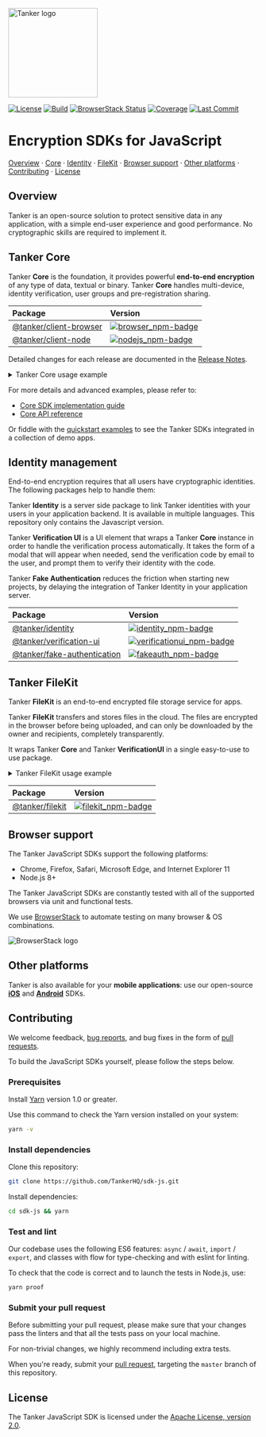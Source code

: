 [license-badge]: https://img.shields.io/badge/License-Apache%202.0-blue.svg
[license-link]: https://opensource.org/licenses/Apache-2.0

[travis-badge]: https://img.shields.io/travis/TankerHQ/sdk-js/master.svg?label=Build
[travis-link]: https://travis-ci.org/TankerHQ/sdk-js

[codecov-badge]: https://img.shields.io/codecov/c/github/TankerHQ/sdk-js.svg?label=Coverage
[codecov-link]: https://codecov.io/gh/TankerHQ/sdk-js

[browserstack-badge]: https://www.browserstack.com/automate/badge.svg?badge_key=emFtQUNqYi9od0o0OU5sLzNQcnNWeGg2aFNMaVIzdUVNQmZoUWRUWC9zYz0tLUVBNTZVTXQ5bGNmVlVMYXZPeUFZTHc9PQ==--ab4016ef79dd30d494dfdf6b09c7810219cae0e1
[browserstack-link]: https://www.browserstack.com/automate/public-build/emFtQUNqYi9od0o0OU5sLzNQcnNWeGg2aFNMaVIzdUVNQmZoUWRUWC9zYz0tLUVBNTZVTXQ5bGNmVlVMYXZPeUFZTHc9PQ==--ab4016ef79dd30d494dfdf6b09c7810219cae0e1

[last-commit-badge]: https://img.shields.io/github/last-commit/TankerHQ/sdk-js.svg?label=Last%20commit&logo=github
[last-commit-link]: https://github.com/TankerHQ/sdk-js/commits/master

[browser_npm-badge]: https://img.shields.io/npm/v/@tanker/client-browser.svg
[browser_npm-link]: https://npmjs.com/package/@tanker/client-browser

[nodejs_npm-badge]: https://img.shields.io/npm/v/@tanker/client-node.svg
[nodejs_npm-link]: https://npmjs.com/package/@tanker/client-node

[identity_npm-badge]: https://img.shields.io/npm/v/@tanker/identity.svg
[identity_npm-link]: https://npmjs.com/package/@tanker/identity

[fakeauth_npm-badge]: https://img.shields.io/npm/v/@tanker/fake-authentication.svg
[fakeauth_npm-link]: https://npmjs.com/package/@tanker/fake-authentication

[filekit_npm-badge]: https://img.shields.io/npm/v/@tanker/filekit.svg
[filekit_npm-link]: https://npmjs.com/package/@tanker/filekit

[verificationui_npm-badge]: https://img.shields.io/npm/v/@tanker/verification-ui.svg
[verificationui_npm-link]: https://npmjs.com/package/@tanker/verification-ui

<a href="#readme"><img src="./src/public/tanker.png" alt="Tanker logo" width="180" /></a>

[![License][license-badge]][license-link]
[![Build][travis-badge]][travis-link]
[![BrowserStack Status][browserstack-badge]][browserstack-link]
[![Coverage][codecov-badge]][codecov-link]
[![Last Commit][last-commit-badge]][last-commit-link]

# Encryption SDKs for JavaScript

[Overview](#overview) · [Core](#tanker-core) · [Identity](#identity-management) · [FileKit](#tanker-filekit) · [Browser support](#browser-support) · [Other platforms](#other-platforms) · [Contributing](#contributing) · [License](#license)

## Overview

Tanker is an open-source solution to protect sensitive data in any application, with a simple end-user experience and good performance. No cryptographic skills are required to implement it.

## Tanker Core

Tanker **Core** is the foundation, it provides powerful **end-to-end encryption** of any type of data, textual or binary. Tanker **Core** handles multi-device, identity verification, user groups and pre-registration sharing.

| Package | Version |
|:--------|:--------|
| [@tanker/client-browser][browser_npm-link] | [![browser_npm-badge]][browser_npm-link] |
| [@tanker/client-node][nodejs_npm-link]    | [![nodejs_npm-badge]][nodejs_npm-link]   |

Detailed changes for each release are documented in the [Release Notes](https://github.com/TankerHQ/sdk-js/releases).

<details><summary>Tanker Core usage example</summary>

The Core SDK takes care of all the difficult cryptography in the background, leaving you with simple high-level APIs:

```javascript
import { Tanker } from '@tanker/client-browser';

// Initialize the isolated Tanker environment within your application
const tanker = new Tanker({ appId: '...' });

// Start a session with the user's cryptographic identity
await tanker.start(aliceIdentity);

// Encrypt data and share it with separate recipients or groups
const encryptedMessage = await tanker.encrypt(
  "It's a secret to everybody",
  { shareWithUsers: [bobIdentity] }
);

// Decrypt data (or throw if not a legitimate recipient)
const message = await tanker.decrypt(encryptedMessage);
```

The Core SDK automatically handles complex key exchanges, cryptographic operations, and identity verification for you.
</details>

For more details and advanced examples, please refer to:

* [Core SDK implementation guide](https://docs.tanker.io/latest/guide/basic-concepts/)
* [Core API reference](https://docs.tanker.io/latest/api/tanker/)

Or fiddle with the [quickstart examples](https://github.com/TankerHQ/quickstart-examples) to see the Tanker SDKs integrated in a collection of demo apps.

## Identity management

End-to-end encryption requires that all users have cryptographic identities. The following packages help to handle them:

Tanker **Identity** is a server side package to link Tanker identities with your users in your application backend.
It is available in multiple languages. This repository only contains the Javascript version.

Tanker **Verification UI** is a UI element that wraps a Tanker **Core** instance in order to handle the verification process automatically. It takes the form of a modal that will appear when needed, send the verification code by email to the user, and prompt them to verify their identity with the code.

Tanker **Fake Authentication** reduces the friction when starting new projects, by delaying the integration of Tanker Identity in your application server.

| Package | Version |
|:--------|:--------|
| [@tanker/identity][identity_npm-link]    | [![identity_npm-badge]][identity_npm-link]   |
| [@tanker/verification-ui][verificationui_npm-link]    | [![verificationui_npm-badge]][verificationui_npm-link]   |
| [@tanker/fake-authentication][fakeauth_npm-link]    | [![fakeauth_npm-badge]][fakeauth_npm-link]   |

## Tanker FileKit

Tanker **FileKit** is an end-to-end encrypted file storage service for apps.

Tanker **FileKit** transfers and stores files in the cloud. The files are encrypted in the browser before being uploaded, and can only be downloaded by the owner and recipients, completely transparently.

It wraps Tanker **Core** and Tanker **VerificationUI** in a single easy-to-use to use package.

<details><summary>Tanker FileKit usage example</summary>

This is a simple example using FileKit:

```javascript
import FileKit from '@tanker/filekit';

const fileKit = new FileKit({ appId });

// Retrieve the tanker identities from your server (or use FakeAuthentication, see below)
const email = 'alice@example.com';
const tankerIdentity = await yourServer.authenticate(email);

// Start a FileKit session:
//   * a verification UI will be automatically displayed if needed
//   * when start() resolves, the FileKit session is ready
await fileKit.start(email, { identity: tankerIdentity });

// Encrypt the clear file locally and upload it to the cloud:
const fileId = await fileKit.upload(file, { shareWithUsers, shareWithGroups });

// Download, decrypt, and save a file to disk
await fileKit.downloadToDisk(fileId);

// Download, decrypt, and get a File object
const file = await fileKit.download(fileId);
```

</details>

| Package | Version |
|:--------|:--------|
| [@tanker/filekit][filekit_npm-link]    | [![filekit_npm-badge]][filekit_npm-link]   |

## Browser support

The Tanker JavaScript SDKs support the following platforms:

* Chrome, Firefox, Safari, Microsoft Edge, and Internet Explorer 11
* Node.js 8+

The Tanker JavaScript SDKs are constantly tested with all of the supported browsers via unit and functional tests.

We use [BrowserStack](https://www.browserstack.com/) to automate testing on many browser & OS combinations.

<img src="./src/public/browserstack.png" alt="BrowserStack logo">

## Other platforms

Tanker is also available for your **mobile applications**: use our open-source **[iOS](https://github.com/TankerHQ/sdk-ios)** and **[Android](https://github.com/TankerHQ/sdk-android)** SDKs.

## Contributing

We welcome feedback, [bug reports](https://github.com/TankerHQ/sdk-js/issues), and bug fixes in the form of [pull requests](https://github.com/TankerHQ/sdk-js/pulls).

To build the JavaScript SDKs yourself, please follow the steps below.

### Prerequisites

Install [Yarn](https://yarnpkg.com/en/docs/install) version 1.0 or greater.

Use this command to check the Yarn version installed on your system:
```bash
yarn -v
```

### Install dependencies

Clone this repository:
```bash
git clone https://github.com/TankerHQ/sdk-js.git
```

Install dependencies:
```bash
cd sdk-js && yarn
```

### Test and lint

Our codebase uses the following ES6 features: `async` / `await`, `import` / `export`, and classes with flow for type-checking and with eslint for linting.

To check that the code is correct and to launch the tests in Node.js, use:

```bash
yarn proof
```

### Submit your pull request

Before submitting your pull request, please make sure that your changes pass the linters and that all the tests pass on your local machine.

For non-trivial changes, we highly recommend including extra tests.

When you're ready, submit your [pull request](https://github.com/TankerHQ/sdk-js/pulls), targeting the `master` branch of this repository.

## License

The Tanker JavaScript SDK is licensed under the [Apache License, version 2.0](http://www.apache.org/licenses/LICENSE-2.0).
